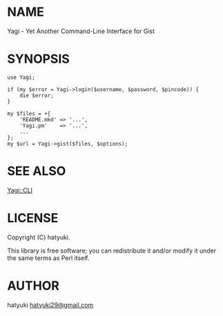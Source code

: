 # NAME

Yagi - Yet Another Command-Line Interface for Gist

# SYNOPSIS

    use Yagi;
    
    if (my $error = Yagi->login($username, $password, $pincode)) {
        die $error;
    }
    
    my $files = +{
        'README.mkd' => '...',
        'Yagi.pm'    => '...',
        ...
    };
    my $url = Yagi->gist($files, $options);

# SEE ALSO

[Yagi::CLI](https://metacpan.org/pod/Yagi::CLI)

# LICENSE

Copyright (C) hatyuki.

This library is free software; you can redistribute it and/or modify
it under the same terms as Perl itself.

# AUTHOR

hatyuki <hatyuki29@gmail.com>
